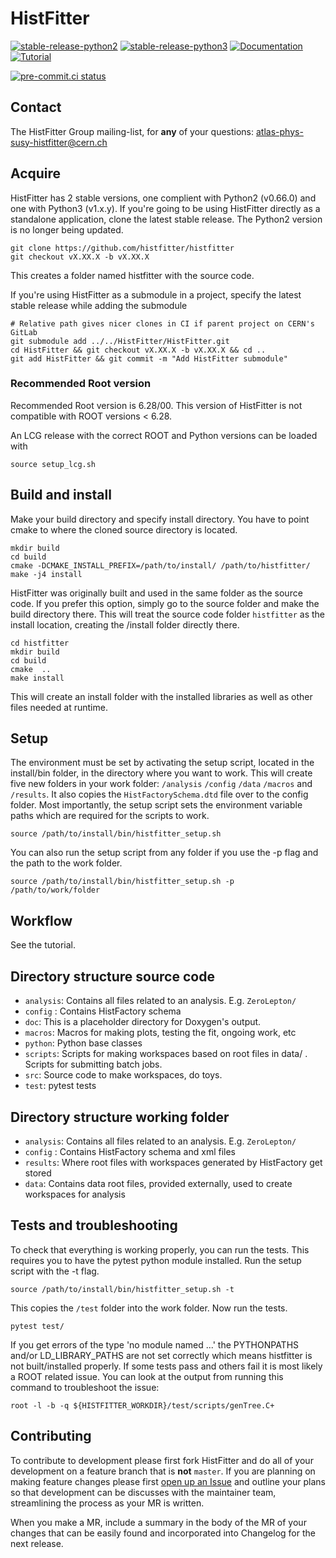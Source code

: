 # HistFitter 

[![stable-release-python2](https://img.shields.io/badge/StablePython2-v0.66.0-green)](https://gitlab.cern.ch/HistFitter/HistFitter/-/releases/v0.66.0)
[![stable-release-python3](https://img.shields.io/badge/StablePython3-v1.2.0-green)](https://gitlab.cern.ch/HistFitter/HistFitter/-/tree/v1.2.0)
[![Documentation](https://img.shields.io/badge/Documentation-blue)](https://twiki.cern.ch/twiki/bin/viewauth/AtlasProtected/SusyFitter)
[![Tutorial](https://img.shields.io/badge/Tutorial-orange)](https://twiki.cern.ch/twiki/bin/viewauth/AtlasProtected/HistFitterTutorial)

[![pre-commit.ci status](https://results.pre-commit.ci/badge/github/histfitter/histfitter/master.svg)](https://results.pre-commit.ci/latest/github/histfitter/histfitter/master)

## Contact

The HistFitter Group mailing-list, for **any** of your questions: <atlas-phys-susy-histfitter@cern.ch>

## Acquire
HistFitter has 2 stable versions, one complient with Python2 (v0.66.0) and one with Python3 (v1.x.y).
If you're going to be using HistFitter directly as a standalone application, clone the latest stable release. The Python2 version is no longer being updated.

```
git clone https://github.com/histfitter/histfitter
git checkout vX.XX.X -b vX.XX.X
```
This creates a folder named histfitter with the source code.

If you're using HistFitter as a submodule in a project, specify the latest stable release while adding the submodule

```
# Relative path gives nicer clones in CI if parent project on CERN's GitLab
git submodule add ../../HistFitter/HistFitter.git
cd HistFitter && git checkout vX.XX.X -b vX.XX.X && cd ..
git add HistFitter && git commit -m "Add HistFitter submodule"
```


### Recommended Root version

Recommended Root version is 6.28/00. This version of HistFitter is not compatible with ROOT versions < 6.28.

An LCG release with the correct ROOT and Python versions can be loaded with

```
source setup_lcg.sh
```

## Build and install

Make your build directory and specify install directory. You have to point cmake to where the cloned source directory is located.
```
mkdir build
cd build
cmake -DCMAKE_INSTALL_PREFIX=/path/to/install/ /path/to/histfitter/
make -j4 install
```

HistFitter was originally built and used in the same folder as the source code. If you prefer this option, simply go to the source folder and make the build directory there. This will treat the source code folder `histfitter` as the install location, creating the /install folder directly there.
```
cd histfitter
mkdir build
cd build
cmake  ..
make install
```
This will create an install folder with the installed libraries as well as other files needed at runtime.


## Setup

The environment must be set by activating the setup script, located in the install/bin folder, in the directory where you want to work. This will create five new folders in your work folder: `/analysis` `/config` `/data` `/macros` and `/results`. It also copies the `HistFactorySchema.dtd` file over to the config folder. Most importantly, the setup script sets the environment variable paths which are required for the scripts to work.

```
source /path/to/install/bin/histfitter_setup.sh
```
You can also run the setup script from any folder if you use the -p flag and the path to the work folder.

```
source /path/to/install/bin/histfitter_setup.sh -p /path/to/work/folder
```

## Workflow

See the tutorial.

## Directory structure source code

- `analysis`: Contains all files related to an analysis. E.g. `ZeroLepton/`
- `config` : Contains HistFactory schema
- `doc`: This is a placeholder directory for Doxygen's output.
- `macros`: Macros for making plots, testing the fit, ongoing work, etc
- `python`: Python base classes
- `scripts`: Scripts for making workspaces based on root files in data/ . Scripts for submitting batch jobs.
- `src`: Source code to make workspaces, do toys.
- `test`: pytest tests

## Directory structure working folder

- `analysis`: Contains all files related to an analysis. E.g. `ZeroLepton/`
- `config` : Contains HistFactory schema and xml files
- `results`: Where root files with workspaces generated by HistFactory get stored
- `data`: Contains data root files, provided externally, used to create workspaces for analysis


## Tests and troubleshooting
To check that everything is working properly, you can run the tests. This requires you to have the pytest python module installed. Run the setup script with the -t flag.
```
source /path/to/install/bin/histfitter_setup.sh -t
```
This copies the `/test` folder into the work folder. Now run the tests.
```
pytest test/
```
If you get errors of the type 'no module named ...' the PYTHONPATHS and/or LD_LIBRARY_PATHS are not set correctly which means histfitter is not built/installed properly. If some tests pass and others fail it is most likely a ROOT related issue. You can look at the output from running this command to troubleshoot the issue:
```
root -l -b -q ${HISTFITTER_WORKDIR}/test/scripts/genTree.C+
```

## Contributing

To contribute to development please first fork HistFitter and do all of your development on a feature branch that is **not** `master`.
If you are planning on making feature changes please first [open up an Issue](https://github.com/histfitter/histfitter/issues) and outline your plans so that development can be discusses with the maintainer team, streamlining the process as your MR is written.

When you make a MR, include a summary in the body of the MR of your changes that can be easily found and incorporated into Changelog for the next release.
